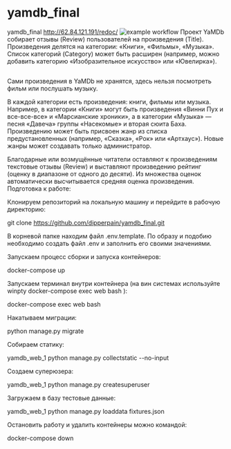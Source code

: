 # yamdb_final
yamdb_final
http://62.84.121.191/redoc/
![example workflow](https://github.com/DipperPain/yamdb_final/actions/workflows/yamdb_workflow.yml/badge.svg)
Проект YaMDb собирает отзывы (Review) пользователей на произведения (Title). Произведения делятся на категории: «Книги», «Фильмы», «Музыка». Список категорий (Category) может быть расширен (например, можно добавить категорию «Изобразительное искусство» или «Ювелирка»).
##
Сами произведения в YaMDb не хранятся, здесь нельзя посмотреть фильм или послушать музыку.

В каждой категории есть произведения: книги, фильмы или музыка. Например, в категории «Книги» могут быть произведения «Винни Пух и все-все-все» и «Марсианские хроники», а в категории «Музыка» — песня «Давеча» группы «Насекомые» и вторая сюита Баха. Произведению может быть присвоен жанр из списка предустановленных (например, «Сказка», «Рок» или «Артхаус»). Новые жанры может создавать только администратор.

Благодарные или возмущённые читатели оставляют к произведениям текстовые отзывы (Review) и выставляют произведению рейтинг (оценку в диапазоне от одного до десяти). Из множества оценок автоматически высчитывается средняя оценка произведения.
Подготовка к работе:

Клонируем репозиторий на локальную машину и перейдите в рабочую директорию:

git clone https://github.com/dipperpain/yamdb_final.git

В корневой папке находим файл .env.template. По образу и подобию необходимо создать файл .env и заполнить его своими значениями.

Запускаем процесс сборки и запуска контейнеров:

docker-compose up

Запускаем терминал внутри контейнера (на вин системах используйте winpty docker-compose exec web bash ):

docker-compose exec web bash

Накатываем миграции:

python manage.py migrate

Собираем статику:

yamdb_web_1 python manage.py collectstatic --no-input

Создаем суперюзера:

yamdb_web_1 python manage.py createsuperuser

Загружаем в базу тестовые данные:

yamdb_web_1 python manage.py loaddata fixtures.json

Остановить работу и удалить контейнеры можно командой:

docker-compose down
